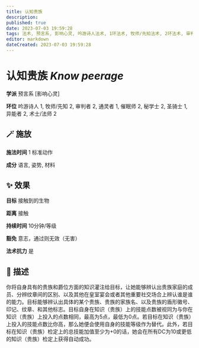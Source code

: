 ```yaml
---
title: 认知贵族
description: 
published: true
date: 2023-07-03 19:59:28
tags: 法术, 预言系, 影响心灵, 吟游诗人法术, 1环法术, 牧师/先知法术, 2环法术, 审判者法术, 通灵者法术, 催眠师法术, 秘学士法术, 圣骑士法术, 异能者法术, 术士/法师法术
editor: markdown
dateCreated: 2023-07-03 19:59:28
---
```


# **认知贵族** *Know peerage*

**学派** 预言系 \[影响心灵\] 

**环位** 吟游诗人 1, 牧师/先知 2, 审判者 2, 通灵者 1, 催眠师 2, 秘学士 2, 圣骑士 1, 异能者 2, 术士/法师 2

## 🪄 施放

**施法时间** 1 标准动作

**成分** 语言, 姿势, 材料

## ✨ 效果 

**目标** 接触到的生物 

**距离** 接触  

**持续时间** 10分钟/等级 

**豁免** 意志，通过则无效（无害）

**法术抗力** 是

## 📖 描述

你将自身具有的贵族和爵位方面的知识灌注给目标，让她能够辨认出贵族家庭的成员、分辨纹章间的区别、以及其他在皇室宴会或者其他重要社交场合上辨认谁是谁的能力。目标能够辨认出具体的某个贵族、贵族的家族名、以及贵族的盾形徽号、印记、纹章、和其他标志。目标自身在知识（贵族）上的技能点数被视同为与你在知识（贵族）上投入的点数相同，最高为5点，最低为0点。若目标在知识（贵族）上投入的技能点数比你高，那么她便会使用自身的技能等级作为替代。此外，若目标在知识（贵族）检定上的总技能加值至少为+0的话，她会在所有DC为10或更低的知识（贵族）检定上获得自动成功。
    